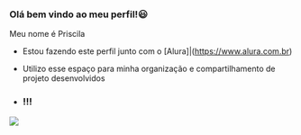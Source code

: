 ### Olá bem vindo ao meu perfil!😃

Meu nome é Priscila

- Estou fazendo este perfil junto com o [Alura]|(https://www.alura.com.br)
- Utilizo esse espaço para minha organização e compartilhamento de projeto desenvolvidos

- ### !!!
![](https://media.tenor.com/KThP19wcsrQAAAAM/monica-turmadamonica.gif)
